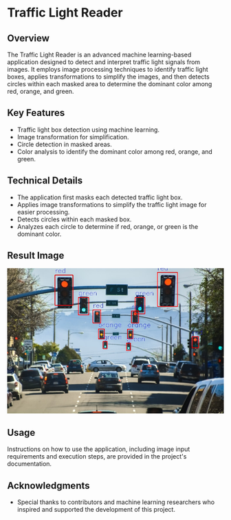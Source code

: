 # Traffic Light Reader

## Overview
The Traffic Light Reader is an advanced machine learning-based application designed to detect and interpret traffic light signals from images. It employs image processing techniques to identify traffic light boxes, applies transformations to simplify the images, and then detects circles within each masked area to determine the dominant color among red, orange, and green.

## Key Features
- Traffic light box detection using machine learning.
- Image transformation for simplification.
- Circle detection in masked areas.
- Color analysis to identify the dominant color among red, orange, and green.

## Technical Details
- The application first masks each detected traffic light box.
- Applies image transformations to simplify the traffic light image for easier processing.
- Detects circles within each masked box.
- Analyzes each circle to determine if red, orange, or green is the dominant color.

## Result Image
![Traffic Light Detection Result](https://github.com/brosio-lsn/trafficLight_reader/blob/main/result.jpg)

## Usage
Instructions on how to use the application, including image input requirements and execution steps, are provided in the project's documentation.

## Acknowledgments
- Special thanks to contributors and machine learning researchers who inspired and supported the development of this project.
